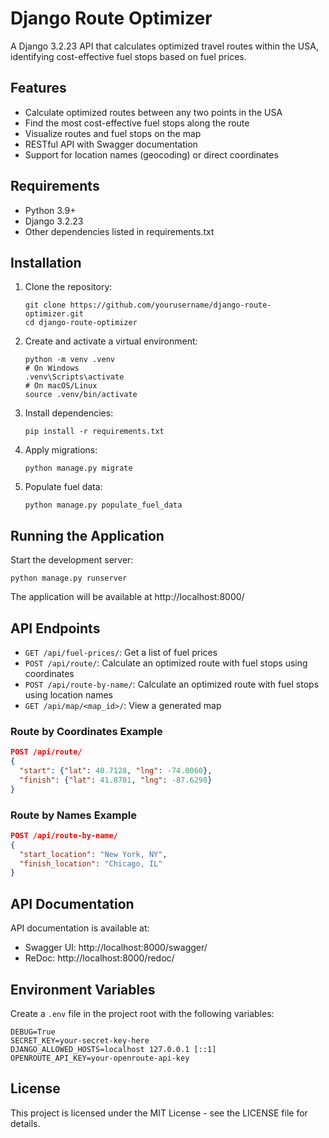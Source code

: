 # Django Route Optimizer

A Django 3.2.23 API that calculates optimized travel routes within the USA, identifying cost-effective fuel stops based on fuel prices.

## Features

- Calculate optimized routes between any two points in the USA
- Find the most cost-effective fuel stops along the route
- Visualize routes and fuel stops on the map
- RESTful API with Swagger documentation
- Support for location names (geocoding) or direct coordinates

## Requirements

- Python 3.9+
- Django 3.2.23
- Other dependencies listed in requirements.txt

## Installation

1. Clone the repository:

   ```
   git clone https://github.com/yourusername/django-route-optimizer.git
   cd django-route-optimizer
   ```

2. Create and activate a virtual environment:

   ```
   python -m venv .venv
   # On Windows
   .venv\Scripts\activate
   # On macOS/Linux
   source .venv/bin/activate
   ```

3. Install dependencies:

   ```
   pip install -r requirements.txt
   ```

4. Apply migrations:

   ```
   python manage.py migrate
   ```

5. Populate fuel data:

   ```
   python manage.py populate_fuel_data
   ```

## Running the Application

Start the development server:

```
python manage.py runserver
```

The application will be available at http://localhost:8000/

## API Endpoints

- `GET /api/fuel-prices/`: Get a list of fuel prices
- `POST /api/route/`: Calculate an optimized route with fuel stops using coordinates
- `POST /api/route-by-name/`: Calculate an optimized route with fuel stops using location names
- `GET /api/map/<map_id>/`: View a generated map

### Route by Coordinates Example

```json
POST /api/route/
{
  "start": {"lat": 40.7128, "lng": -74.0060},
  "finish": {"lat": 41.8781, "lng": -87.6298}
}
```

### Route by Names Example

```json
POST /api/route-by-name/
{
  "start_location": "New York, NY",
  "finish_location": "Chicago, IL"
}
```

## API Documentation

API documentation is available at:

- Swagger UI: http://localhost:8000/swagger/
- ReDoc: http://localhost:8000/redoc/

## Environment Variables

Create a `.env` file in the project root with the following variables:

```
DEBUG=True
SECRET_KEY=your-secret-key-here
DJANGO_ALLOWED_HOSTS=localhost 127.0.0.1 [::1]
OPENROUTE_API_KEY=your-openroute-api-key
```

## License

This project is licensed under the MIT License - see the LICENSE file for details.
